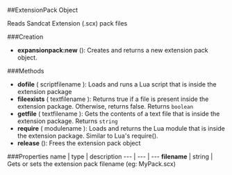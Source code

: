 ##ExtensionPack Object

Reads Sandcat Extension (.scx) pack files

###Creation

* **expansionpack:new** (): Creates and returns a new extension pack object.

###Methods

* **dofile** ( scriptfilename ): Loads and runs a Lua script that is inside the extension package
* **fileexists** ( textfilename ): Returns true if a file is present inside the extension package. Otherwise, returns false. Returns `boolean`
* **getfile** ( textfilename ): Gets the contents of a text file that is inside the extension package. Returns `string`
* **require** ( modulename ): Loads and returns the Lua module that is inside the extension package. Similar to Lua's require().
* **release** (): Frees the extension pack object

###Properties
name | type | description
--- | --- | ---
**filename** | string | Gets or sets the extension pack filename (eg: MyPack.scx)